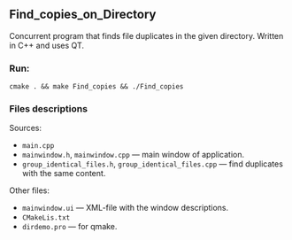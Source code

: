 Find_copies_on_Directory 
-------------------------------------------------------

Concurrent program that finds file duplicates in the given directory.
Written in C++ and uses QT.


 ### Run:
 `cmake . && make Find_copies && ./Find_copies`

### Files descriptions

Sources:
 - `main.cpp`
 - `mainwindow.h`, `mainwindow.cpp` — main window of application.
 - `group_identical_files.h`, `group_identical_files.cpp` — find duplicates with the same content.
	  
 
Other files:
 - `mainwindow.ui` — XML-file with the window descriptions. 
 - `CMakeLis.txt`
 - `dirdemo.pro` — for qmake. 

